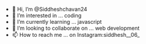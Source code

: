 - 👋 Hi, I’m @Siddheshchavan24
- 👀 I’m interested in ... coding
- 🌱 I’m currently learning ... javascript
- 💞️ I’m looking to collaborate on ... web development
- 📫 How to reach me ... on Instagram:siddhesh__06_

<!---
Siddheshchavan24/Siddheshchavan24 is a ✨ special ✨ repository because its `README.md` (this file) appears on your GitHub profile.
You can click the Preview link to take a look at your changes.
--->
